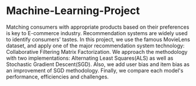 # Machine-Learning-Project
Matching consumers with appropriate products based on their preferences is key to E-commerce industry. Recommendation systems are widely used to identify consumers' tastes. In this project, we use the famous MovieLens dataset, and apply one of the major recommendation system technology: Collaborative Filtering Matrix Factorization. We approach the methodology with two implementations: Alternating Least Squares(ALS) as well as Stochastic Gradient Descent(SGD). Also, we add user bias and item bias as an improvement of SGD methodology. Finally, we compare each model's performance, efficiencies and challenges.

